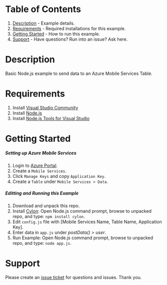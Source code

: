 # Table of Contents
1.  [Description](#description) - Example details.
2.  [Requirements](#requirements) - Required installations for this example.
3.  [Getting Started](#getting-started) - How to run this example.
4.  [Support](#support) - Have questions?  Run into an issue?  Ask here.

# Description
Basic Node.js example to send data to an Azure Mobile Services Table.

# Requirements
1.  Install [Visual Studio Community](http://visualstudio.com)
2.  Install [Node.js](https://nodejs.org/)
3.  Install [Node.js Tools for Visual Studio](https://www.visualstudio.com/en-us/features/node-js-vs.aspx)

# Getting Started
##### Setting up Azure Mobile Services
1.  Login to [Azure Portal](http://azure.microsoft.com).
2.  Create a `Mobile Services`.
3.  Click `Manage Keys` and copy `Application Key`.
4.  Create a `Table` under `Mobile Services > Data`.

##### Editting and Running this Example
1.  Download and unpack this repo.
2.  Install [Cylon](http://cylonjs.com/documentation/getting-started/): Open Node.js command prompt, browse to unpacked repo, and type: `npm install cylon`.
3.  Edit `config.js` file with [Mobile Services Name, Table Name, Application Key].
4.  Enter data in `app.js` under *postData() > user*.
5.  Run Example:  Open Node.js command prompt, browse to unpacked repo, and type: `node app.js`.

# Support
Please create an [issue ticket](https://github.com/jasonrwalters/Nodejs_AzureMS/issues) for questions and issues. Thank you.
